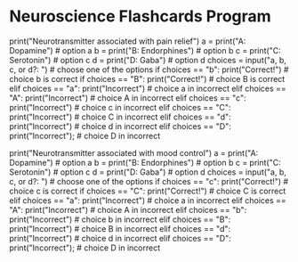 # Neuroscience Flashcards Program
print("Neurotransmitter associated with pain relief")
a = print("A: Dopamine") # option a
b = print("B: Endorphines") # option b
c = print("C: Serotonin") # option c
d = print("D: Gaba") # option d
choices = input("a, b, c, or d?: ") # choose one of the options
if choices == "b":
    print("Correct!") # choice b is correct
if choices == "B":
    print("Correct!") # choice B is correct
elif choices == "a":
    print("Incorrect") # choice a in incorrect
elif choices == "A":
    print("Incorrect") # choice A in incorrect
elif choices == "c":
    print("Incorrect") # choice c in incorrect
elif choices == "C":
    print("Incorrect") # choice C in incorrect
elif choices == "d":
    print("Incorrect") # choice d in incorrect
elif choices == "D":
    print("Incorrect"); # choice D in incorrect
    
print("Neurotransmitter associated with mood control")
a = print("A: Dopamine") # option a
b = print("B: Endorphines") # option b
c = print("C: Serotonin") # option c
d = print("D: Gaba") # option d
choices = input("a, b, c, or d?: ") # choose one of the options
if choices == "c":
    print("Correct!") # choice c is correct
if choices == "C":
    print("Correct!") # choice C is correct
elif choices == "a":
    print("Incorrect") # choice a in incorrect
elif choices == "A":
    print("Incorrect") # choice A in incorrect
elif choices == "b":
    print("Incorrect") # choice b in incorrect
elif choices == "B":
    print("Incorrect") # choice B in incorrect
elif choices == "d":
    print("Incorrect") # choice d in incorrect
elif choices == "D":
    print("Incorrect"); # choice D in incorrect
